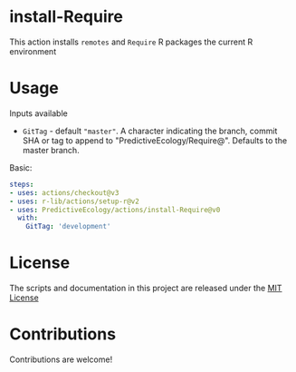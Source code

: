 # install-Require

This action installs `remotes` and `Require` R packages the current R environment

# Usage

Inputs available

- `GitTag` - default `"master"`. A character indicating the branch, commit SHA or tag to append to "PredictiveEcology/Require@".
  Defaults to the master branch.

Basic:
```yaml
steps:
- uses: actions/checkout@v3
- uses: r-lib/actions/setup-r@v2
- uses: PredictiveEcology/actions/install-Require@v0
  with:
    GitTag: 'development'
```

# License

The scripts and documentation in this project are released under the [MIT License](LICENSE)

# Contributions

Contributions are welcome!
